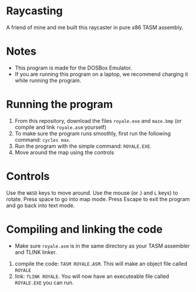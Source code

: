 # Raycasting
A friend of mine and me built this raycaster in pure x86 TASM assembly.

# Notes
* This program is made for the DOSBox Emulator.
* If you are running this program on a laptop, we recommend charging it while running the program.

# Running the program
1. From this repository, download the files `royale.exe` and `maze.bmp` (or compile and link `royale.asm` yourself)
2. To make sure the program runs smoothly, first run the following command: `cycles max`.
3. Run the program with the simple command: `ROYALE.EXE`.
4. Move around the map using the controls

# Controls
Use the `WASD` keys to move around. Use the mouse (or `J` and `L` keys) to rotate. Press space to go into map mode. Press Escape to exit the program and go back into text mode.

# Compiling and linking the code
* Make sure `royale.asm` is in the same directory as your TASM assembler and TLINK linker.
1. compile the code: `TASM ROYALE.ASM`. This will make an object file called `ROYALE`
2. link: `TLINK ROYALE`.
You will now have an executeable file called `ROYALE.EXE` you can run.
